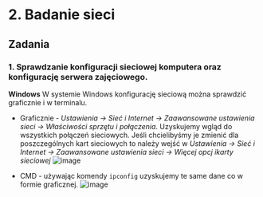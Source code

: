 # 2. Badanie sieci
## Zadania
### 1. Sprawdzanie konfiguracji sieciowej komputera oraz konfigurację serwera zajęciowego.
**Windows** 
W systemie Windows konfigurację sieciową można sprawdzić graficznie i w terminalu.
  - Graficznie - *Ustawienia -> Sieć i Internet -> Zaawansowane ustawienia sieci -> Właściwości sprzętu i połączenia*. Uzyskujemy wgląd do wszystkich połączeń sieciowych. Jeśli chcielibyśmy je zmienić dla poszczególnych kart sieciowych to należy wejść w *Ustawienia -> Sieć i Internet -> Zaawansowane ustawienia sieci -> Więcej opcj ikarty sieciowej*
  ![image](https://user-images.githubusercontent.com/64082421/230179338-ff6ecc39-1a72-4327-9d8d-cce6412da05a.png)
 
  - CMD - używając komendy `ipconfig` uzyskujemy te same dane co w formie graficznej.
  ![image](https://user-images.githubusercontent.com/64082421/230178850-4ed27a72-b10b-4c3a-afff-8846d8d930b3.png)
 

